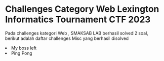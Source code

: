 # Challenges Category Web Lexington Informatics Tournament CTF 2023

<p> Pada challenges kategori Web , SMAKSAB LAB berhasil solved 2 soal, berikut adalah daftar challenges Misc yang berhasil disolved </p>
<li> My boss left </li>
<li> Ping Pong </li>
